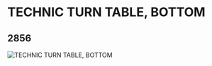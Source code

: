 # TECHNIC TURN TABLE, BOTTOM
## 2856
![TECHNIC TURN TABLE, BOTTOM](https://lc-www-live-s.legocdn.com/media/bricks/5/2/4490248.jpg)